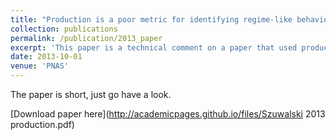 ```yaml
---
title: "Production is a poor metric for identifying regime-like behavior in marine stocks"
collection: publications
permalink: /publication/2013_paper
excerpt: 'This paper is a technical comment on a paper that used production models to identify regime-like behavior in marine fisheries.'
date: 2013-10-01
venue: 'PNAS'
---
```

The paper is short, just go have a look.

[Download paper here](http://academicpages.github.io/files/Szuwalski 2013 production.pdf)

